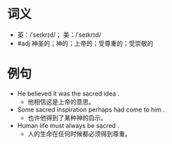 # 词义
- 英：/ˈseɪkrɪd/； 美：/ˈseɪkrɪd/
- #adj 神圣的；神的；上帝的；受尊重的；受崇敬的
# 例句
- He believed it was the sacred idea .
	- 他相信这是上帝的意思。
- Some sacred inspiration perhaps had come to him .
	- 也许他得到了某种神的启示。
- Human life must always be sacred .
	- 人的生命在任何时候都必须得到尊重。

